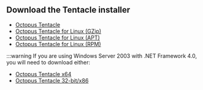 ## Download the Tentacle installer

- [Octopus Tentacle](https://octopus.com/downloads/slowlane/WindowsX64/OctopusTentacle)
- [Octopus Tentacle for Linux (GZip)](https://octopus.com/downloads/slowlane/Linux_x64TarGz/OctopusTentacle)
- [Octopus Tentacle for Linux (APT)](https://download.octopusdeploy.com/linux-tentacle/tentacle_5.0.12_amd64.deb)
- [Octopus Tentacle for Linux (RPM)](https://download.octopusdeploy.com/linux-tentacle/tentacle-5.0.12-1.x86_64.rpm)

:::warning
If you are using Windows Server 2003 with .NET Framework 4.0, you will need to download either:
- [Octopus Tentacle x64](https://download.octopusdeploy.com/octopus/Octopus.Tentacle.3.0.26.0-x64.msi)
- [Octopus Tentacle 32-bit/x86](https://download.octopusdeploy.com/octopus/Octopus.Tentacle.3.0.26.0.msi)

